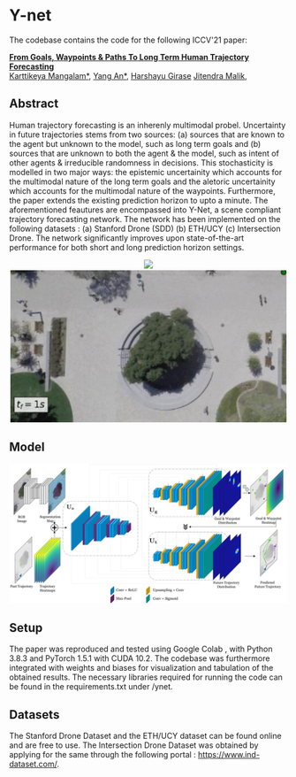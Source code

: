 # Y-net

The codebase contains the code for the following ICCV'21 paper:

**[From Goals, Waypoints & Paths To Long Term Human Trajectory Forecasting](https://arxiv.org/abs/2012.01526)** \
[Karttikeya Mangalam*](https://karttikeya.github.io/),
[Yang An*](https://scholar.google.com/citations?user=9r5U-vsAAAAJ&hl=en),
[Harshayu Girase](https://scholar.google.com/citations?user=alhRQ2IAAAAJ&hl=en)
[Jitendra Malik](http://people.eecs.berkeley.edu/~malik/),

## Abstract
Human trajectory forecasting is an inherenly multimodal probel. Uncertainty in future trajectories stems from two sources: (a) sources that are known to the agent but unknown to the model, such as long term goals and (b) sources that are unknown to both the agent & the model, such as intent of other agents & irreducible randomness in decisions. This stochasticity is modelled in two major ways: the epistemic uncertainity which accounts for the multimodal nature of the long term goals and the aletoric uncertainity which accounts for the multimodal nature of the waypoints. Furthermore, the paper extends the existing prediction horizon to upto a minute.  The aforementioned feautures are encompassed into Y-Net, a scene compliant trajectory forecasting network. The network has been implemented on the following datasets : (a) Stanford Drone (SDD) (b) ETH/UCY (c) Intersection Drone. The network significantly improves upon state-of-the-art performance for both short and long prediction horizon settings. 

<!-- 
Human trajectory forecasting is an inherently multimodal problem. Uncertainty in future trajectories stems from two sources: (a) sources that are known to the agent but unknown to the model, such as long term goals and (b) sources that are unknown to both the agent & the model, such as intent of other agents & irreducible randomness in decisions. We propose to factorize this uncertainty into its epistemic & aleatoric sources. We model the epistemic uncertainty through multimodality in long term goals and the aleatoric uncertainty through multimodality in waypoints & paths. To exemplify this dichotomy, we also propose a novel long term trajectory forecasting setting, with prediction horizons upto a minute, upto an order of magnitude longer than prior works. Finally, we present Y-net, a scene compliant trajectory forecasting network that exploits the proposed epistemic & aleatoric structure for diverse trajectory predictions across long prediction horizons. Y-net significantly improves previous state-of-the-art performance on both (a) The short prediction horizon setting on the Stanford Drone (31.7% in FDE) & ETH/UCY datasets (7.4% in FDE) and (b) The proposed long horizon setting on the re-purposed Stanford Drone & Intersection Drone datasets. -->
<div align='center'>
<img src="images/Gif1.gif" style="display: inline; border-width: 0px;" width=500px></img>
<img src="images/Gif2.gif" style="display: inline; border-width: 0px;" width=500></img>
</div>


## Model
<div align="center">
<img src="images/model.png" style="display: inline; border-width: 0px;" width=800px></img>
</div>

## Setup
The paper was reproduced and tested using Google Colab , with Python 3.8.3 and PyTorch 1.5.1 with CUDA 10.2. The codebase was furthermore integrated with weights and biases for visualization and tabulation of the obtained results. The necessary libraries required for running the code can be found in the requirements.txt under /ynet. 
<!-- All code was developed and tested on Windows 10 with Python 3.8.3 and PyTorch 1.5.1 with CUDA 10.2. The necessary libraries can be found in the requirements.txt. Note that PyTorch and nb_conda_kernels are commented out in the requirements.txt to be compatible with different systems and CUDA versions and needs to be manually installed.  -->
<!-- 
## Pretrained Models, Data and Config files
Please download the pretrained models, data and config files from: https://drive.google.com/file/d/1u4hTk_BZGq1929IxMPLCrDzoG3wsZnsa/view?usp=sharing
Extract the zip file into the main folder. -->
<!-- 
**Due to copyright, we cannot provide data from the inD dataset**
Please request the inD file from the authors and then use the `utils/preprocessing_inD.py` file for preprocessing. -->
## Datasets
The Stanford Drone Dataset and the ETH/UCY dataset can be found online and are free to use. The Intersection Drone Dataset was obtained by applying for the same through the following portal : https://www.ind-dataset.com/.

##

<!-- ## Configuration File
Configuration files (or config files) are used to load hyperparameters such as hidden layer dimensions or learning rates into a model to be trained. The hyperparameters can be easily changed in the corresponding yaml files. -->

<!-- ## Tutorials for training and evaluation 
Please find the tutorials for training new models and evaluating pretrained models in the corresponding notebooks. -->
